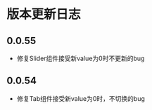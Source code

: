 # 版本更新日志  


## 0.0.55  
  * 修复Slider组件接受新value为0时不更新的bug

## 0.0.54  
  * 修复Tab组件接受新value为0时，不切换的bug
